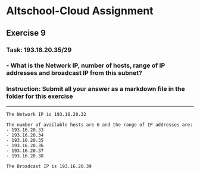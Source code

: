 # Altschool-Cloud Assignment

## Exercise 9

### Task: 193.16.20.35/29
### - What is the Network IP, number of hosts, range of IP addresses and broadcast IP from this subnet?

### Instruction: Submit all your answer as a markdown file in the folder for this exercise



---

```
The Network IP is 193.16.20.32
```

```
The number of available hosts are 6 and the range of IP addresses are:
- 193.16.20.33
- 193.16.20.34
- 193.16.20.35
- 193.16.20.36
- 193.16.20.37
- 193.16.20.38
```

```
The Broadcast IP is 193.16.20.39
```


